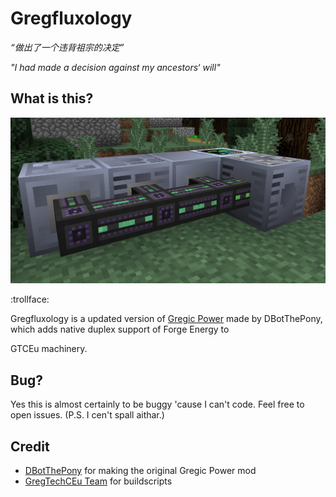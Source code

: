 # Gregfluxology

*“做出了一个违背祖宗的决定”*

*"I had made a decision against my ancestors‘ will"*

## What is this?



![](no_god_please_no.png)

:trollface:

Gregfluxology is a updated version of [Gregic Power](https://gitlab.com/DBotThePony/gregtech-fe) made by DBotThePony, which adds native duplex support of Forge Energy to

GTCEu machinery.

## Bug?

Yes this is almost certainly to be buggy 'cause I can't code. Feel free to open issues. (P.S. I cen't spall aithar.)

## Credit
- [DBotThePony](https://gitlab.com/DBotThePony) for making the original Gregic Power mod
- [GregTechCEu Team](https://github.com/GregTechCEu) for buildscripts